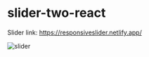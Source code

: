 # slider-two-react

Slider link: https://responsiveslider.netlify.app/

![slider](https://user-images.githubusercontent.com/74858612/151543259-80810de8-5342-4261-a425-f9cba7cc9508.PNG)
